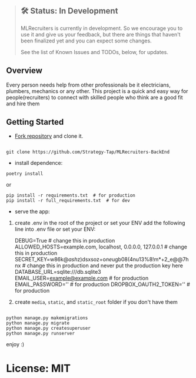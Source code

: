 > ## 🛠 Status: In Development
> MLRecruiters is currently in development. So we encourage you to use it and give us your feedback, but there are things that haven't been finalized yet and you can expect some changes.
>
> See the list of Known Issues and TODOs, below, for updates.

## Overview
Every person needs help from other professionals be it electricians, plumbers, mechanics or any other. This project is a quick and easy way for people(recruiters) to connect with skilled people who think are a good fit and hire them


## Getting Started

* [Fork repository][MLRecruiters] and clone it.

```shell tab="Shell or CMD"

git clone https://github.com/Strategy-Tap/MLRecruiters-BackEnd
```

* install dependence:

```shell tab="Poetry"
poetry install
```

or

```shell tab="pip"
pip install -r requirements.txt  # for production
pip install -r full_requirements.txt  # for dev
```
* serve the app:

1. create .env in the root of the project or set your ENV add the following line into .env file or set your ENV:
    
    
    DEBUG=True  # change this in production
    ALLOWED_HOSTS=example.com, localhost, 0.0.0.0, 127.0.0.1  # change this in production
    SECRET_KEY=w86k@*ash*z)dsxsoz+o*ne*ugb08(4nu13%8!m*+2_e@@7hnx  # change this in production and never put the production key here
    DATABASE_URL=sqlite:///db.sqlite3
    EMAIL_USER=example@example.com  # for production
    EMAIL_PASSWORD=''  # for production 
    DROPBOX_OAUTH2_TOKEN=''  # for production

2. create `media`, `static`, and `static_root` folder if you don't have them 


```shell tab="shell or CMD"

python manage.py makemigrations
python manage.py migrate
python manage.py createsuperuser
python manage.py runserver
```

enjoy :)

# License: MIT


[MLRecruiters]: https://github.com/Strategy-Tap/MLRecruiters-BackEnd

